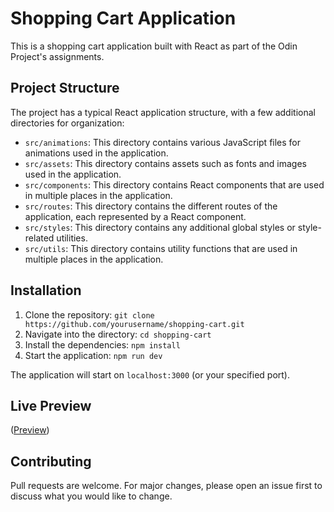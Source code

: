 # Shopping Cart Application

This is a shopping cart application built with React as part of the Odin Project's assignments. 

## Project Structure

The project has a typical React application structure, with a few additional directories for organization:

- `src/animations`: This directory contains various JavaScript files for animations used in the application.
- `src/assets`: This directory contains assets such as fonts and images used in the application.
- `src/components`: This directory contains React components that are used in multiple places in the application.
- `src/routes`: This directory contains the different routes of the application, each represented by a React component.
- `src/styles`: This directory contains any additional global styles or style-related utilities.
- `src/utils`: This directory contains utility functions that are used in multiple places in the application.

## Installation

1. Clone the repository: `git clone https://github.com/yourusername/shopping-cart.git`
2. Navigate into the directory: `cd shopping-cart`
3. Install the dependencies: `npm install`
4. Start the application: `npm run dev`

The application will start on `localhost:3000` (or your specified port).

## Live Preview
([Preview](https://shopping-cart-peach-one.vercel.app/shop))

## Contributing

Pull requests are welcome. For major changes, please open an issue first to discuss what you would like to change.

